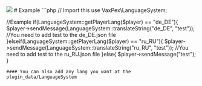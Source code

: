 <img src="https://youtu.be/Omu-hsC5ghQ">
# Example
```php
// Import this
use VaxPex\LanguageSystem;

//Example
if(LanguageSystem::getPlayerLang($player) == "de_DE"){
  $player->sendMessage(LanguageSystem::translateString("de_DE", "test")); //You need to add test to the de_DE.json file
}elseif(LanguageSystem::getPlayerLang($player) == "ru_RU"){
  $player->sendMessage(LanguageSystem::translateString("ru_RU", "test")); //You need to add test to the ru_RU.json file
}else{
  $player->sendMessage("test");
}
```
#### You can also add any lang you want at the plugin_data/LanguageSystem
